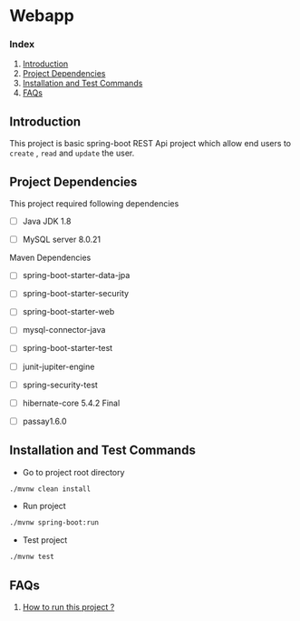 # Webapp

### Index 

  1) [Introduction](#Introduction)
  2) [Project Dependencies](#Project-Dependencies)
  3) [Installation and Test Commands](#Installation-and-Test-Commands)
  4) [FAQs](#FAQs)
  
  
## Introduction 
This project is basic spring-boot REST Api project which allow end users 
to `create` , `read` and `update` the user.


## Project Dependencies
This project required following dependencies 
    
   - [ ] Java JDK 1.8
   - [ ] MySQL server 8.0.21


Maven Dependencies 
    
   - [ ] spring-boot-starter-data-jpa
   - [ ] spring-boot-starter-security
   - [ ] spring-boot-starter-web
   - [ ] mysql-connector-java
   - [ ] spring-boot-starter-test
   - [ ] junit-jupiter-engine
   - [ ] spring-security-test
   - [ ] hibernate-core 5.4.2 Final
   - [ ] passay1.6.0


## Installation and Test Commands


- Go to project root directory
 
```bash
./mvnw clean install
```

- Run project

```bash
./mvnw spring-boot:run
```

- Test project

```bash
./mvnw test
```




## FAQs
   1) [How to run this project ?](#Installation-and-Test-Commands)
   

